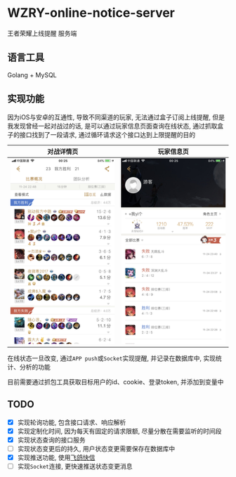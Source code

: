 # WZRY-online-notice-server
王者荣耀上线提醒 服务端

## 语言工具
Golang + MySQL

## 实现功能

因为iOS与安卓的互通性, 导致不同渠道的玩家, 无法通过盒子订阅上线提醒, 但是我发现曾经一起对战过的话, 是可以通过玩家信息页面查询在线状态, 通过抓取盒子的接口找到了一段请求, 通过循环请求这个接口达到上限提醒的目的

对战详情页 | 玩家信息页
 -------------|-------------
![对战详情页](resources/1.jpg) | ![玩家信息页](resources/2.jpg)

在线状态一旦改变, 通过`APP push`或`Socket`实现提醒, 并记录在数据库中, 实现统计、分析的功能

目前需要通过抓包工具获取目标用户的id、cookie、登录token, 并添加到变量中

## TODO
- [x] 实现轮询功能, 包含接口请求、响应解析
- [x] 实现定制化时间, 因为每天有固定的请求限额, 尽量分散在需要监听的时间段
- [x] 实现状态查询的接口服务
- [ ] 实现状态变更后的持久, 用户状态变更需要保存在数据库中
- [x] 实现推送功能, 使用[飞鸽快信](http://ifeige.cn/)
- [ ] 实现`Socket`连接, 更快速推送状态变更消息